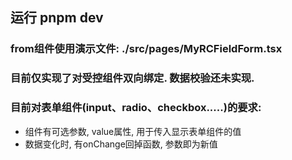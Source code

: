 ## 运行 pnpm dev

### from组件使用演示文件: ./src/pages/MyRCFieldForm.tsx

### 目前仅实现了对受控组件双向绑定. 数据校验还未实现. 

### 目前对表单组件(input、radio、checkbox.....)的要求: 
* 组件有可选参数, value属性, 用于传入显示表单组件的值
* 数据变化时, 有onChange回掉函数, 参数即为新值
